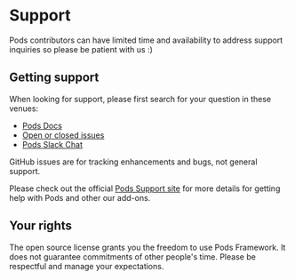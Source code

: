 # Support

Pods contributors can have limited time and availability to address support inquiries so please be patient with us :)

## Getting support

When looking for support, please first search for your question in these venues:

* [Pods Docs](https://docs.pods.io/)
* [Open or closed issues](https://github.com/pods-framework/issues?utf8=%E2%9C%93&q=sort%3Aupdated-desc+is%3Aissue)
* [Pods Slack Chat](https://support.pods.io/chat/)

GitHub issues are for tracking enhancements and bugs, not general support.

Please check out the official [Pods Support site](https://support.pods.io/) for more details for getting help with Pods and other our add-ons.

## Your rights

The open source license grants you the freedom to use Pods Framework. It does not guarantee commitments of other people's time. Please be respectful and manage your expectations.
